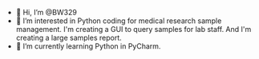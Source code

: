 - 👋 Hi, I’m @BW329
- 👀 I’m interested in Python coding for medical research sample management.  I'm creating a GUI to query samples for lab staff.  And I'm creating a large samples report.
- 🌱 I’m currently learning Python in PyCharm.

<!---
BW329/BW329 is a ✨ special ✨ repository because its `README.md` (this file) appears on your GitHub profile.
You can click the Preview link to take a look at your changes.
--->
